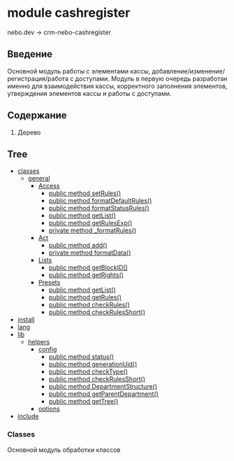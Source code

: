 # module cashregister
nebo.dev -> crm-nebo-cashregister

## Введение

Основной модуль работы с элементами кассы, добавление/изменение/регистрация/работа с доступами.
Модуль в первую очередь разработан именно для взаимодействия кассы, корректного заполнения элементов, 
утверждения элементов кассы и работы с доступами.

## Содержание
1. Дерево

## Tree
* [classes]()
    * [general]()
      * [Access]()
        * [public method setRules()]()
        * [public method formatDefaultRules()]()
        * [public method formatStatusRules()]()
        * [public method getList()]()
        * [public method getRulesExp()]()
        * [private method _formatRules()]()
      * [Act]()
          * [public method add()]()
          * [private method formatData()]()
      * [Lists]()
          * [public method getBlockID()]()
          * [public method getRights()]()
      * [Presets]()
          * [public method getList()]()
          * [public method getRules()]()
          * [public method checkRules()]()
          * [public method checkRulesShort()]()
* [install]()
* [lang]()
* [lib]()
  * [helpers]()
      * [config]()
        * [public method status()]()
        * [public method generationUid()]()
        * [public method checkType()]()
        * [public method checkRulesShort()]()
        * [public method DepartmentStructure()]()
        * [public method getParentDepartment()]()
        * [public method getTree()]()
      * [options]()
* [include]()


### Classes
Основной модуль обработки классов
